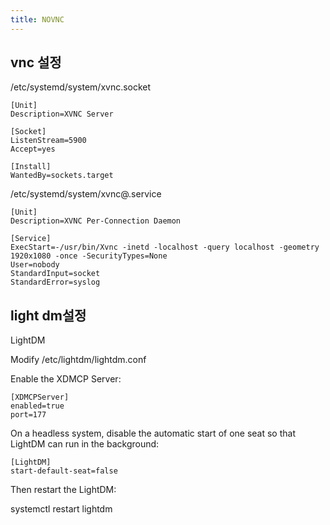 ```yaml
---
title: NOVNC
---
```


## vnc 설정
/etc/systemd/system/xvnc.socket

```
[Unit]
Description=XVNC Server

[Socket]
ListenStream=5900
Accept=yes

[Install]
WantedBy=sockets.target
```

/etc/systemd/system/xvnc@.service

```
[Unit]
Description=XVNC Per-Connection Daemon

[Service]
ExecStart=-/usr/bin/Xvnc -inetd -localhost -query localhost -geometry 1920x1080 -once -SecurityTypes=None
User=nobody
StandardInput=socket
StandardError=syslog
```
## light dm설정
LightDM

Modify /etc/lightdm/lightdm.conf

Enable the XDMCP Server:
```
[XDMCPServer]
enabled=true
port=177
```
On a headless system, disable the automatic start of one seat so that LightDM can run in the background:
```
[LightDM]
start-default-seat=false
```
Then restart the LightDM:

systemctl restart lightdm
